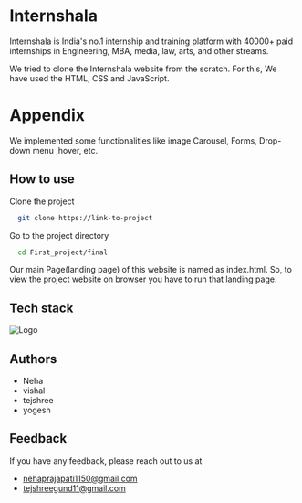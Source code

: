 
# Internshala

Internshala is India's no.1 internship and training platform with 40000+ paid internships in Engineering, MBA, media, law, arts, and other streams.
                                    
We tried to clone the Internshala website from the scratch. For this, We have used the HTML, CSS and  JavaScript.

# Appendix

We  implemented some functionalities like image Carousel, Forms, Drop-down
menu ,hover, etc.

  
## How to use

Clone the project

```bash
  git clone https://link-to-project
```

Go to the project directory

```bash
  cd First_project/final
```

Our main Page(landing page) of this website is named
 as index.html. So, to view the project website on 
 browser you have to run that landing page.

 
## Tech stack
![Logo](https://camo.githubusercontent.com/48dcddf7df462c83437bacf06fa77edd332cf7b346c9edacf4dcd749d662d9a2/68747470733a2f2f656e637279707465642d74626e302e677374617469632e636f6d2f696d616765733f713d74626e3a414e64394763515f4842444a2d332d723635655157415a393869324a69556f644c463149524a727979456c72486c6b4f7430486b734e33344d33784c4b53346e6e30314852454a4233567726757371703d434155)
    
## Authors

- Neha 
- vishal 
- tejshree 
- yogesh

  
## Feedback

If you have any feedback, please reach out to us at 

- nehaprajapati1150@gmail.com
- tejshreegund11@gmail.com
  
